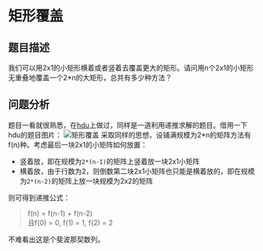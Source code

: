 # 矩形覆盖
## 题目描述
我们可以用2x1的小矩形横着或者竖着去覆盖更大的矩形。请问用n个2x1的小矩形无重叠地覆盖一个2*n的大矩形，总共有多少种方法？

## 问题分析
题目一看就很熟悉，在[hdu](http://acm.hdu.edu.cn/showproblem.php?pid=2046)上做过，同样是一道利用递推求解的题目。借用一下hdu的题目图片：
![矩形覆盖](http://7xs1tt.com1.z0.glb.clouddn.com//blog/%E5%89%91%E6%8C%87offer-%E7%9F%A9%E5%BD%A2%E8%A6%86%E7%9B%96/pic1.jpg)
采取同样的思想，设铺满规模为2*n的矩阵方法有f(n)种。考虑最后一块2x1的小矩阵如何放置：
- 竖着放，即在规模为`2*(n-1)`的矩阵上竖着放一块2x1小矩阵
- 横着放，由于行数为2，则倒数第二块2x1小矩阵也只能是横着放的，即在规模为`2*(n-2)`的矩阵上放一块规模为2x2的矩阵

则可得到递推公式：
> f(n) = f(n-1) + f(n-2)  
> 且f(0) = 0, f(1) = 1, f(2) = 2

不难看出这是个斐波那契数列。